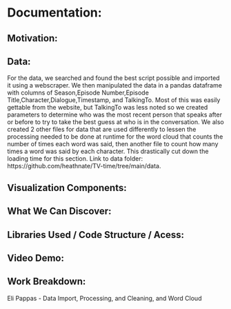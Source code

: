 <h1>Documentation:</h1>
<h2>Motivation:</h2>
<p></p>
<h2>Data:</h2>
<p>
  For the data, we searched and found the best script possible and imported it using a webscraper. We then manipulated the data in a pandas dataframe with columns of Season,Episode Number,Episode Title,Character,Dialogue,Timestamp, and TalkingTo.
  Most of this was easily gettable from the website, but TalkingTo was less noted so we created parameters to determine who was the most recent person that speaks after or before to try to take the best guess at who is in the conversation. We also created 2 other files
  for data that are used differently to lessen the processing needed to be done at runtime for the word cloud that counts the number of times each word was said, then another file to count how many times a word was said by each character. This drastically cut down the loading
  time for this section. Link to data folder: https://github.com/heathnate/TV-time/tree/main/data.
</p>
<h2>Visualization Components:</h2>
<h2>What We Can Discover:</h2>
<h2>Libraries Used / Code Structure / Acess:</h2>
<h2>Video Demo:</h2>
<h2>Work Breakdown:</h2>
<p>Eli Pappas - Data Import, Processing, and Cleaning, and Word Cloud</p>
